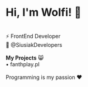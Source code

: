 <h1>Hi, I'm Wolfi! 👋</h1><br>
⚡ FrontEnd Developer<br>
💼 @SiusiakDevelopers<br>
<br>
<b>My Projects</b> 😸<br>
• fanthplay.pl <br>
<br>
Programming is my passion ❤️<br>
